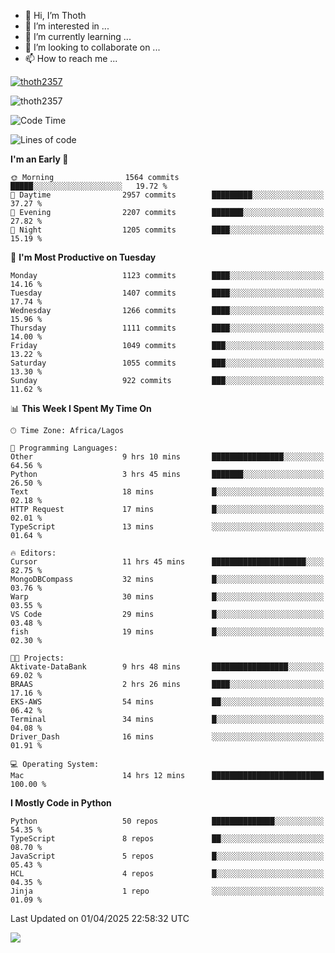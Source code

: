 <!---
thoth2357/thoth2357 is a ✨ special ✨ repository because its `README.md` (this file) appears on your GitHub profile.
You can click the Preview link to take a look at your changes.
--->

- 👋 Hi, I’m Thoth
- 👀 I’m interested in ...
- 🌱 I’m currently learning ...
- 💞️ I’m looking to collaborate on ...
- 📫 How to reach me ...


<p align="left"> <a href="https://github.com/ryo-ma/github-profile-trophy"><img src="https://github-profile-trophy.vercel.app/?username=thoth2357&theme=gruvbox&no-bg=true&no-frame=false&title=MultiLanguage,Commits,Repositories,Stars,Followers,PullRequest,Reviews,Issues" alt="thoth2357" /></a> </p>

<p align="left"> <img src="https://komarev.com/ghpvc/?username=thoth2357&label=Profile%20views&color=0e75b6&style=flat" alt="thoth2357" /> </p>

<!--START_SECTION:waka-->
![Code Time](http://img.shields.io/badge/Code%20Time-3%2C343%20hrs%2016%20mins-blue)

![Lines of code](https://img.shields.io/badge/From%20Hello%20World%20I%27ve%20Written-30.9%20million%20lines%20of%20code-blue)

**I'm an Early 🐤** 

```text
🌞 Morning                1564 commits        █████░░░░░░░░░░░░░░░░░░░░   19.72 % 
🌆 Daytime                2957 commits        █████████░░░░░░░░░░░░░░░░   37.27 % 
🌃 Evening                2207 commits        ███████░░░░░░░░░░░░░░░░░░   27.82 % 
🌙 Night                  1205 commits        ████░░░░░░░░░░░░░░░░░░░░░   15.19 % 
```
📅 **I'm Most Productive on Tuesday** 

```text
Monday                   1123 commits        ████░░░░░░░░░░░░░░░░░░░░░   14.16 % 
Tuesday                  1407 commits        ████░░░░░░░░░░░░░░░░░░░░░   17.74 % 
Wednesday                1266 commits        ████░░░░░░░░░░░░░░░░░░░░░   15.96 % 
Thursday                 1111 commits        ████░░░░░░░░░░░░░░░░░░░░░   14.00 % 
Friday                   1049 commits        ███░░░░░░░░░░░░░░░░░░░░░░   13.22 % 
Saturday                 1055 commits        ███░░░░░░░░░░░░░░░░░░░░░░   13.30 % 
Sunday                   922 commits         ███░░░░░░░░░░░░░░░░░░░░░░   11.62 % 
```


📊 **This Week I Spent My Time On** 

```text
🕑︎ Time Zone: Africa/Lagos

💬 Programming Languages: 
Other                    9 hrs 10 mins       ████████████████░░░░░░░░░   64.56 % 
Python                   3 hrs 45 mins       ███████░░░░░░░░░░░░░░░░░░   26.50 % 
Text                     18 mins             █░░░░░░░░░░░░░░░░░░░░░░░░   02.18 % 
HTTP Request             17 mins             █░░░░░░░░░░░░░░░░░░░░░░░░   02.01 % 
TypeScript               13 mins             ░░░░░░░░░░░░░░░░░░░░░░░░░   01.64 % 

🔥 Editors: 
Cursor                   11 hrs 45 mins      █████████████████████░░░░   82.75 % 
MongoDBCompass           32 mins             █░░░░░░░░░░░░░░░░░░░░░░░░   03.76 % 
Warp                     30 mins             █░░░░░░░░░░░░░░░░░░░░░░░░   03.55 % 
VS Code                  29 mins             █░░░░░░░░░░░░░░░░░░░░░░░░   03.48 % 
fish                     19 mins             █░░░░░░░░░░░░░░░░░░░░░░░░   02.30 % 

🐱‍💻 Projects: 
Aktivate-DataBank        9 hrs 48 mins       █████████████████░░░░░░░░   69.02 % 
BRAAS                    2 hrs 26 mins       ████░░░░░░░░░░░░░░░░░░░░░   17.16 % 
EKS-AWS                  54 mins             ██░░░░░░░░░░░░░░░░░░░░░░░   06.42 % 
Terminal                 34 mins             █░░░░░░░░░░░░░░░░░░░░░░░░   04.08 % 
Driver_Dash              16 mins             ░░░░░░░░░░░░░░░░░░░░░░░░░   01.91 % 

💻 Operating System: 
Mac                      14 hrs 12 mins      █████████████████████████   100.00 % 
```

**I Mostly Code in Python** 

```text
Python                   50 repos            ██████████████░░░░░░░░░░░   54.35 % 
TypeScript               8 repos             ██░░░░░░░░░░░░░░░░░░░░░░░   08.70 % 
JavaScript               5 repos             █░░░░░░░░░░░░░░░░░░░░░░░░   05.43 % 
HCL                      4 repos             █░░░░░░░░░░░░░░░░░░░░░░░░   04.35 % 
Jinja                    1 repo              ░░░░░░░░░░░░░░░░░░░░░░░░░   01.09 % 
```




 Last Updated on 01/04/2025 22:58:32 UTC
<!--END_SECTION:waka-->
<!--![](http://github-profile-summary-cards.vercel.app/api/cards/profile-details?username=thoth2357&theme=2077)

![](http://github-profile-summary-cards.vercel.app/api/cards/stats?username=thoth2357&theme=2077)![](http://github-profile-summary-cards.vercel.app/api/cards/productive-time?username=thoth2357&theme=2077&utcOffset=8) -->
<img src="https://t.bkit.co/w_6789c39040b80.gif" />
